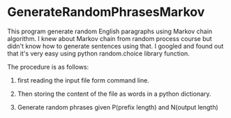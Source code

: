# GenerateRandomPhrasesMarkov
This program generate random English paragraphs using Markov chain algorithm. I knew about Markov chain from random process course but didn't know how to generate sentences using that. I googled and found out that it's very easy using python random.choice library function.

The procedure is as follows:


1) first reading the input file form command line.

2) Then storing the content of the file as words in a python dictionary.

3) Generate random phrases given P(prefix length) and N(output length)
